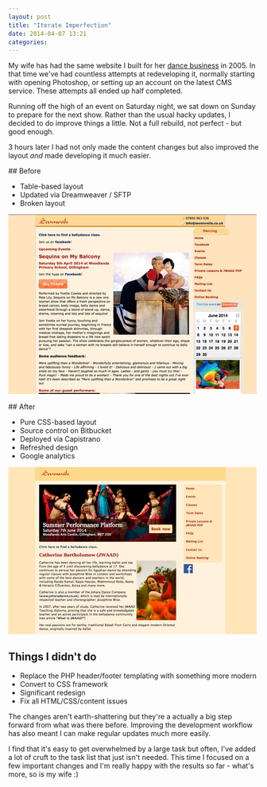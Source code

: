 ```yaml
---
layout: post
title: "Iterate Imperfection"
date: 2014-04-07 13:21
categories:
---
```


My wife has had the same website I built for her [dance business](http://www.sevenveils.co.uk) in 2005. In that time we've had countless attempts at redeveloping it, normally starting with opening Photoshop, or setting up an account on the latest CMS service. These attempts all ended up half completed.

Running off the high of an event on Saturday night, we sat down on Sunday to prepare for the next show. Rather than the usual hacky updates, I decided to do improve things a little. Not a full rebuild, not perfect - but good enough.

<!-- more -->

3 hours later I had not only made the content changes but also improved the layout  *and* made developing it much easier.

## Before

* Table-based layout
* Updated via Dreamweaver / SFTP
* Broken layout

<img src="/images/blog/iterate-imperfection/before.jpg"/>

## After

* Pure CSS-based layout
* Source control on Bitbucket
* Deployed via Capistrano
* Refreshed design
* Google analytics

<img src="/images/blog/iterate-imperfection/after.jpg"/>

## Things I didn't do

* Replace the PHP header/footer templating with something more modern
* Convert to CSS framework
* Significant redesign
* Fix all HTML/CSS/content issues

The changes aren't earth-shattering but they're a actually a big step forward from what was there before. Improving the development workflow has also meant I can make regular updates much more easily.

I find that it's easy to get overwhelmed by a large task but often, I've added a lot of cruft to the task list that just isn't needed. This time I focused on a few important changes and I'm really happy with the results so far - what's more, so is my wife :)

